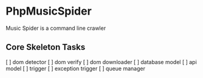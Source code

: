 # PhpMusicSpider
Music Spider is a command line crawler


## Core Skeleton Tasks
[ ] dom detector
[ ] dom verify
[ ] dom downloader
[ ] database model
[ ] api model
[ ] trigger
[ ] exception trigger
[ ] queue manager
